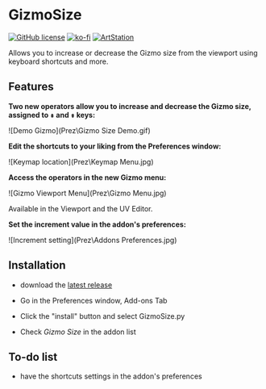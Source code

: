 # GizmoSize

[![GitHub license](https://img.shields.io/github/license/L0Lock/GizmoSize?style=for-the-badge)](https://github.com/L0Lock/GizmoSize/blob/master/LICENSE) [![ko-fi](https://i.imgur.com/4uQanD7.png)](https://ko-fi.com/l0lock)  [![ArtStation](https://i.imgur.com/S5CgBcO.png)](https://artstn.co/m/276y)

Allows you to increase or decrease the Gizmo size from the viewport using keyboard shortcuts and more.

## Features

**Two new operators allow you to increase and decrease the Gizmo size, assigned to <kbd>⇞</kbd> and <kbd>⇟</kbd> keys:**

![Demo Gizmo](Prez\Gizmo Size Demo.gif)

**Edit the shortcuts to your liking from the Preferences window:**

![Keymap location](Prez\Keymap Menu.jpg)

**Access the operators in the new Gizmo menu:**

![Gizmo Viewport Menu](Prez\Gizmo Menu.jpg)

Available in the Viewport and the UV Editor.

**Set the increment value in the addon's preferences:**

![Increment setting](Prez\Addons Preferences.jpg)

## Installation

- download the [latest release](/releases/latest)

- Go in the Preferences window, Add-ons Tab

- Click the "install" button and select GizmoSize.py

- Check *Gizmo Size* in the addon list

## To-do list

- have the shortcuts settings in the addon's preferences
